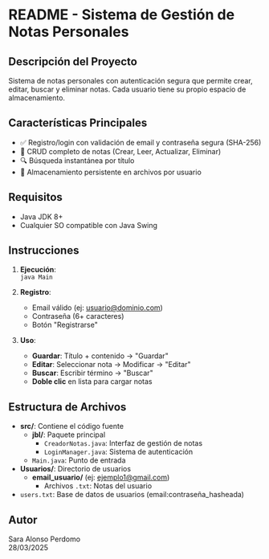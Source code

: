 # README - Sistema de Gestión de Notas Personales

## Descripción del Proyecto
Sistema de notas personales con autenticación segura que permite crear, editar, buscar y eliminar notas. Cada usuario tiene su propio espacio de almacenamiento.

## Características Principales
- ✅ Registro/login con validación de email y contraseña segura (SHA-256)
- 📝 CRUD completo de notas (Crear, Leer, Actualizar, Eliminar)
- 🔍 Búsqueda instantánea por título
- 📂 Almacenamiento persistente en archivos por usuario

## Requisitos
- Java JDK 8+
- Cualquier SO compatible con Java Swing

## Instrucciones
1. **Ejecución**:  
   `java Main`

2. **Registro**:  
   - Email válido (ej: usuario@dominio.com)  
   - Contraseña (6+ caracteres)  
   - Botón "Registrarse"

3. **Uso**:  
   - **Guardar**: Título + contenido → "Guardar"  
   - **Editar**: Seleccionar nota → Modificar → "Editar"  
   - **Buscar**: Escribir término → "Buscar"  
   - **Doble clic** en lista para cargar notas

## Estructura de Archivos

- **src/**: Contiene el código fuente
  - **jbl/**: Paquete principal
    - `CreadorNotas.java`: Interfaz de gestión de notas
    - `LoginManager.java`: Sistema de autenticación
  - `Main.java`: Punto de entrada
- **Usuarios/**: Directorio de usuarios
  - **email_usuario/** (ej: ejemplo1@gmail.com)
    - Archivos `.txt`: Notas del usuario
- `users.txt`: Base de datos de usuarios (email:contraseña_hasheada)


## Autor
Sara Alonso Perdomo  
28/03/2025